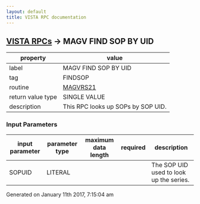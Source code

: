 ```yaml
---
layout: default
title: VISTA RPC documentation
---
```




## [VISTA RPCs](TableOfContent.md) &#8594; MAGV FIND SOP BY UID 

 property | value 
--- | --- 
 label | MAGV FIND SOP BY UID
 tag | FINDSOP
 routine | [MAGVRS21](http://code.osehra.org/dox/Routine_MAGVRS21_source.html)
 return value type | SINGLE VALUE
 description | This RPC looks up SOPs by SOP UID.

### Input Parameters

| input parameter | parameter type | maximum data length | required | description | 
| --- | --- | --- | --- | --- | 
| SOPUID | LITERAL |  |  | The SOP UID used to look up the series. | 




 Generated on January 11th 2017, 7:15:04 am